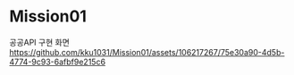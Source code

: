 # Mission01
공공API 구현 화면
https://github.com/kku1031/Mission01/assets/106217267/75e30a90-4d5b-4774-9c93-6afbf9e215c6

